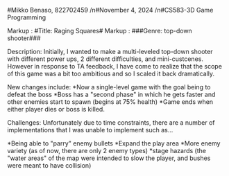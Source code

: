 #Mikko Benaso, 822702459
/n#November 4, 2024
/n#CS583-3D Game Programming

Markup : #Title: Raging Squares#
Markup : ###Genre: top-down shooter###

Description:
Initially, I wanted to make a multi-leveled top-down shooter with different power ups, 2 different difficulties, and mini-custcenes.
However in response to TA feedback, I have come to realize that the scope of this game was a bit too ambitious and so I scaled it back 
dramatically.

New changes include:
 *Now a single-level game with the goal being to defeat the boss
 *Boss has a "second phase" in which he gets faster and other enemies start to spawn (begins at 75% health)
 *Game ends when either player dies or boss is killed.

Challenges:
Unfortunately due to time constraints, there are a number of implementations that I was unable to implement such as...

 *Being able to "parry" enemy bullets
 *Expand the play area
 *More enemy variety (as of now, there are only 2 enemy types)
 *stage hazards (the "water areas" of the map were intended to slow the player, and bushes were meant to have collision)

